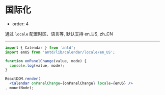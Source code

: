 # 国际化

- order: 4

通过 `locale` 配置时区、语言等, 默认支持 en_US, zh_CN

---

````jsx
import { Calendar } from 'antd';
import enUS from 'antd/lib/calendar/locale/en_US';

function onPanelChange(value, mode) {
  console.log(value, mode);
}

ReactDOM.render(
  <Calendar onPanelChange={onPanelChange} locale={enUS} />
, mountNode);
````
